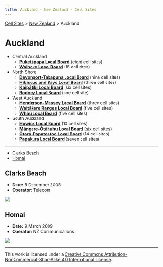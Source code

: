 ```yaml
---
title: Auckland - New Zealand - Cell Sites
---
```


[Cell Sites](../../) > [New Zealand](../) > Auckland

# Auckland

* Central Auckland
  * **[Puketāpapa Local Board](puketāpapa)** (eight cell sites)
  * **[Waiheke Local Board](waiheke)** (15 cell sites)
* North Shore
  * **[Devonport-Takapuna Local Board](devonport-takapuna)** (nine cell sites)
  * **[Hibiscus and Bays Local Board](hibiscus-and-bays)** (three cell sites)
  * **[Kaipātiki Local Board](kaipātiki)** (six cell sites)
  * **[Rodney Local Board](rodney)** (one cell site)
* West Auckland
  * **[Henderson-Massey Local Board](henderson-massey)** (three cell sites)
  * **[Waitākere Ranges Local Board](waitākere-ranges)** (five cell sites)
  * **[Whau Local Board](whau)** (five cell sites)
* South Auckland
  * **[Howick Local Board](howick)** (10 cell sites)
  * **[Māngere-Ōtāhuhu Local Board](māngere-ōtāhuhu)** (six cell sites)
  * **[Ōtara-Papatoetoe Local Board](ōtara-papatoetoe)** (14 cell sites)
  * **[Papakura Local Board](papakura)** (seven cell sites)

---

* [Clarks Beach](#clarks-beach)
* [Homai](#homai)

## Clarks Beach

* **Date:** 5 December 2005
* **Operator:** Telecom

![](https://f001.backblazeb2.com/file/CellSites/NZ/AUK/Franklin/20051205-131054.jpg)

## Homai

* **Date:** 9 March 2009
* **Operator:** NZ Communications

![](https://f001.backblazeb2.com/file/CellSites/NZ/AUK/Manurewa/20090309-145859.jpg)

---

This work is licensed under a [Creative Commons Attribution-NonCommercial-ShareAlike 4.0 International License](http://creativecommons.org/licenses/by-nc-sa/4.0/).

